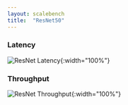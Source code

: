 ```yaml
---
layout: scalebench
title:  "ResNet50"
---
```


### Latency
![ResNet Latency](./resnet-latency.png){:width="100%"}

### Throughput
![ResNet Throughput](./resnet-thoughput.png){:width="100%"}